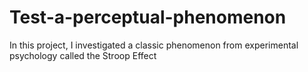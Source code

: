# Test-a-perceptual-phenomenon
In this project, I investigated a classic phenomenon from experimental psychology called the Stroop Effect

